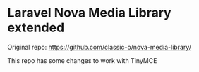 # Laravel Nova Media Library extended

Original repo: https://github.com/classic-o/nova-media-library/

This repo has some changes to work with TinyMCE
